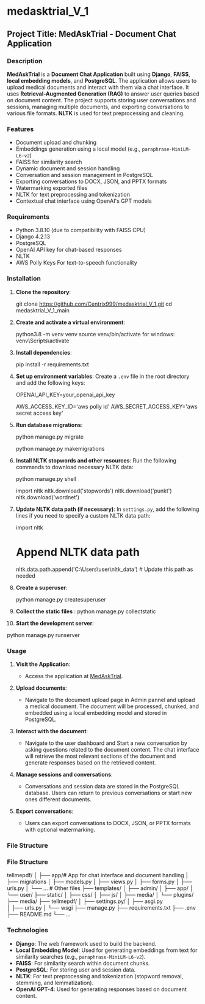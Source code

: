 # medasktrial_V_1




## Project Title: MedAskTrial - Document Chat Application

### Description

**MedAskTrial** is a **Document Chat Application** built using **Django**, **FAISS**, **local embedding models**, and **PostgreSQL**. The application allows users to upload medical documents and interact with them via a chat interface. It uses **Retrieval-Augmented Generation (RAG)** to answer user queries based on document content. The project supports storing user conversations and sessions, managing multiple documents, and exporting conversations to various file formats. **NLTK** is used for text preprocessing and cleaning.

### Features

- Document upload and chunking
- Embeddings generation using a local model (e.g., `paraphrase-MiniLM-L6-v2`)
- FAISS for similarity search
- Dynamic document and session handling
- Conversation and session management in PostgreSQL
- Exporting conversations to DOCX, JSON, and PPTX formats
- Watermarking exported files
- NLTK for text preprocessing and tokenization
- Contextual chat interface using OpenAI's GPT models

### Requirements

- Python 3.8.10 (due to compatibility with FAISS CPU)
- Django 4.2.13
- PostgreSQL
- OpenAI API key for chat-based responses
- NLTK
- AWS Polly Keys For text-to-speech functionality



### Installation

1. **Clone the repository**:
  
   git clone https://github.com/Centrix999/medasktrial_V_1.git
   cd medasktrial_V_1_main


2. **Create and activate a virtual environment**:
   
   python3.8 -m venv venv
   source venv/bin/activate
   for windows:
   venv\Scripts\activate


3. **Install dependencies**:
  
   pip install -r requirements.txt
  

4. **Set up environment variables**:
   Create a `.env` file in the root directory and add the following keys:
   
   OPENAI_API_KEY=your_openai_api_key
  
   AWS_ACCESS_KEY_ID='aws polly id'
   AWS_SECRET_ACCESS_KEY='aws secret access key'
   

5. **Run database migrations**:
   
   python manage.py migrate

   python manage.py makemigrations
 

6. **Install NLTK stopwords and other resources**:
   Run the following commands to download necessary NLTK data:
   
   python manage.py shell

   import nltk
   nltk.download('stopwords')
   nltk.download('punkt')
   nltk.download('wordnet')
  

7. **Update NLTK data path (if necessary)**:
   In `settings.py`, add the following lines if you need to specify a custom NLTK data path:

   import nltk

   # Append NLTK data path
   nltk.data.path.append('C:\\Users\\user\\nltk_data')  # Update this path as needed
 

8. **Create a superuser**:
  
   python manage.py createsuperuser
9. **Collect the static files** :
   python manage.py collectstatic

10. **Start the development server**:
  
   python manage.py runserver
  

### Usage

1. **Visit the Application**:
   - Access the application at [MedAskTrial](https://medasktrial.cardiovalens.com/).

2. **Upload documents**:
   - Navigate to the document upload page in Admin pannel and upload a medical document. The document will be processed, chunked, and embedded using a local embedding model and stored in PostgreSQL.

3. **Interact with the document**:
   - Navigate to the user dashboard and Start a new conversation by asking questions related to the document content. The chat interface will retrieve the most relevant sections of the document and generate responses based on the retrieved content.

4. **Manage sessions and conversations**:
   - Conversations and session data are stored in the PostgreSQL database. Users can return to previous conversations or start new ones  different documents.

5. **Export conversations**:
   - Users can export conversations to DOCX, JSON, or PPTX formats with optional watermarking.

### File Structure


### File Structure


tellmepdf/
│
├── app/# App for chat interface and document handling
│   ├── migrations
│   ├── models.py
│   ├── views.py
│   ├── forms.py 
│   ├── urls.py
│   └──  ... # Other files
├── templates/
│   ├── admin/
│   ├── app/
│   └── user/
├── static/
│   ├── css/
│   ├── js/
│   ├── media/
│   └── plugins/
├── media/
├── tellmepdf/
│   ├── settings.py/
│   ├── asgi.py        
│   ├── urls.py
│   └── wsgi
├── manage.py
├── requirements.txt
├── .env
├── README.md
└── ... 

### Technologies

- **Django**: The web framework used to build the backend.
- **Local Embedding Model**: Used for generating embeddings from text for similarity searches (e.g., `paraphrase-MiniLM-L6-v2`).
- **FAISS**: For similarity search within document chunks.
- **PostgreSQL**: For storing user and session data.
- **NLTK**: For text preprocessing and tokenization (stopword removal, stemming, and lemmatization).
- **OpenAI GPT-4**: Used for generating responses based on document content.




